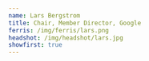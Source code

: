 ```yaml
---
name: Lars Bergstrom
title: Chair, Member Director, Google
ferris: /img/ferris/lars.png
headshot: /img/headshot/lars.jpg
showfirst: true
---
```

